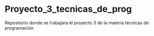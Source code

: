# Proyecto_3_tecnicas_de_prog
Repositorio donde se trabajara el proyecto 3 de la materia técnicas de programación 
